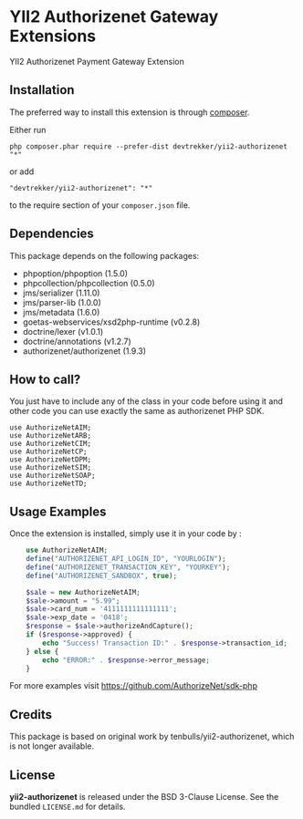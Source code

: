 YII2 Authorizenet Gateway Extensions
====================================
YII2 Authorizenet Payment Gateway Extension

Installation
------------

The preferred way to install this extension is through [composer](http://getcomposer.org/download/).

Either run

```
php composer.phar require --prefer-dist devtrekker/yii2-authorizenet "*"
```

or add

```
"devtrekker/yii2-authorizenet": "*"
```

to the require section of your `composer.json` file.

Dependencies
-------------
This package depends on the following packages:

  - phpoption/phpoption (1.5.0)
  - phpcollection/phpcollection (0.5.0)
  - jms/serializer (1.11.0)
  - jms/parser-lib (1.0.0)
  - jms/metadata (1.6.0)
  - goetas-webservices/xsd2php-runtime (v0.2.8)
  - doctrine/lexer (v1.0.1)
  - doctrine/annotations (v1.2.7)
  - authorizenet/authorizenet (1.9.3)


How to call?
-----	
You just have to include any of the class in your code before using it and other code you can use exactly the same as authorizenet PHP SDK.
	
	use AuthorizeNetAIM;
	use AuthorizeNetARB;
	use AuthorizeNetCIM;
	use AuthorizeNetCP;
	use AuthorizeNetDPM;
	use AuthorizeNetSIM;
	use AuthorizeNetSOAP;
	use AuthorizeNetTD;
	


Usage Examples
-----
Once the extension is installed, simply use it in your code by  :

````php
	use AuthorizeNetAIM;
	define("AUTHORIZENET_API_LOGIN_ID", "YOURLOGIN");
	define("AUTHORIZENET_TRANSACTION_KEY", "YOURKEY");
	define("AUTHORIZENET_SANDBOX", true);

	$sale = new AuthorizeNetAIM;
	$sale->amount = "5.99";
	$sale->card_num = '4111111111111111';
	$sale->exp_date = '0418';
	$response = $sale->authorizeAndCapture();
	if ($response->approved) {
		echo "Success! Transaction ID:" . $response->transaction_id;
	} else {
		echo "ERROR:" . $response->error_message;
	}	
````

For more examples visit https://github.com/AuthorizeNet/sdk-php	
	
## Credits

This package is based on original work by tenbulls/yii2-authorizenet, which is not longer available.
    
## License

**yii2-authorizenet** is released under the BSD 3-Clause License. See the bundled `LICENSE.md` for details.	
	
